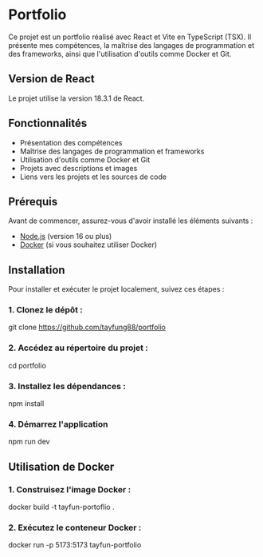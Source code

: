 # Portfolio

Ce projet est un portfolio réalisé avec React et Vite en TypeScript (TSX). Il présente mes compétences, la maîtrise des langages de programmation et des frameworks, ainsi que l'utilisation d'outils comme Docker et Git.

## Version de React

Le projet utilise la version 18.3.1 de React.

## Fonctionnalités

- Présentation des compétences
- Maîtrise des langages de programmation et frameworks
- Utilisation d'outils comme Docker et Git
- Projets avec descriptions et images
- Liens vers les projets et les sources de code

## Prérequis

Avant de commencer, assurez-vous d'avoir installé les éléments suivants :

- [Node.js](https://nodejs.org/) (version 16 ou plus)
- [Docker](https://www.docker.com/) (si vous souhaitez utiliser Docker)

## Installation

Pour installer et exécuter le projet localement, suivez ces étapes :

### 1. Clonez le dépôt :

git clone https://github.com/tayfung88/portfolio

### 2. Accédez au répertoire du projet :

cd portfolio

### 3. Installez les dépendances :

npm install

### 4. Démarrez l'application

npm run dev

## Utilisation de Docker 

### 1. Construisez l'image Docker : 

docker build -t tayfun-portoflio .

### 2. Exécutez le conteneur Docker : 

docker run -p 5173:5173 tayfun-portfolio 
